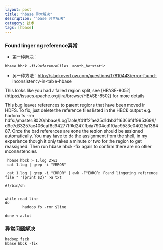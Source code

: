 ```yaml
---
layout: post
title: "hbase 异常解决"
description: "hbase 异常解决"
category: 技术
tags: [hbase]
---
```


### Found lingering reference异常

* 第一种解决：

```
hbase hbck -fixReferenceFiles  month_hotstatic
```

* 另一种方法：<http://stackoverflow.com/questions/17810443/error-found-inconsistency-in-table-hbase>

<div class="alert alert-warning">
		This looks like you had a failed region split, see [HBASE-8052] (https://issues.apache.org/jira/browse/HBASE-8502) for more details.

This bug leaves references to parent regions that have been moved in HDFS. To fix, just delete the reference files listed in the HBCK output e.g. hadoop fs -rm hdfs://master:8020/hbase/LogTable/f41ff2fae25d1dab3f16306f4f995369/l/d9c7d33257ae406caf8d94277ff6d247.fbda7904cd1f0ac9583e04029a138487.
Once the bad references are gone the region should be assigned automatically. You may have to do the assignment from the shell, in my experience though it only takes a minute or two for the region to get reassigned. Then run hbase hbck -fix again to confirm there are no other inconsistencies.
</div>

```
 hbase hbck > 1.log 2>&1
 cat 1.log | grep -i "ERROR" 
 
 cat 1.log | grep -i "ERROR" | awk -F"ERROR: Found lingering reference file " '{print $2}' >a.txt

#!/bin/sh


while read line
do
        hadoop fs -rmr $line

done < a.txt
```

### 异常问题解决

```
hadoop fsck
hbase hbck -fix
```